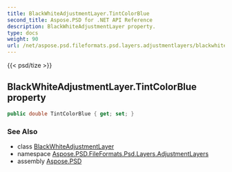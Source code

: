 ```yaml
---
title: BlackWhiteAdjustmentLayer.TintColorBlue
second_title: Aspose.PSD for .NET API Reference
description: BlackWhiteAdjustmentLayer property. 
type: docs
weight: 90
url: /net/aspose.psd.fileformats.psd.layers.adjustmentlayers/blackwhiteadjustmentlayer/tintcolorblue/
---
```

{{< psd/tize >}}
## BlackWhiteAdjustmentLayer.TintColorBlue property

```csharp
public double TintColorBlue { get; set; }
```

### See Also

* class [BlackWhiteAdjustmentLayer](../)
* namespace [Aspose.PSD.FileFormats.Psd.Layers.AdjustmentLayers](../../blackwhiteadjustmentlayer/)
* assembly [Aspose.PSD](../../../)


